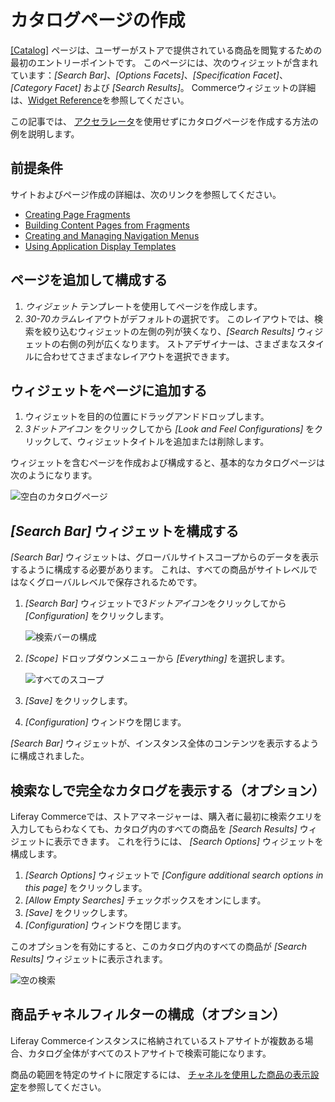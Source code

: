 # カタログページの作成

[[Catalog]](./commerce-storefront-pages/catalog.md) ページは、ユーザーがストアで提供されている商品を閲覧するための最初のエントリーポイントです。 このページには、次のウィジェットが含まれています：*[Search Bar]*、*[Options Facets]*、*[Specification Facet]*、*[Category Facet]* および *[Search Results]*。 Commerceウィジェットの詳細は、[Widget Reference](./widget-reference.md)を参照してください。

この記事では、 [アクセラレータ](../starting-a-store/accelerators.md)を使用せずにカタログページを作成する方法の例を説明します。

## 前提条件

サイトおよびページ作成の詳細は、次のリンクを参照してください。

  - [Creating Page Fragments](https://help.liferay.com/hc/en-us/articles/360018171331-Creating-Page-Fragments)
  - [Building Content Pages from Fragments](https://help.liferay.com/hc/en-us/articles/360018171351-Building-Content-Pages-from-Fragments-)
  - [Creating and Managing Navigation Menus](https://help.liferay.com/hc/en-us/articles/360018171531-Creating-and-Managing-Navigation-Menus)
  - [Using Application Display Templates](https://help.liferay.com/hc/en-us/articles/360017892632-Styling-Widgets-with-Application-Display-Templates)

## ページを追加して構成する

1.  *ウィジェット* テンプレートを使用してページを作成します。
2.  *30-70カラム*レイアウトがデフォルトの選択です。 このレイアウトでは、検索を絞り込むウィジェットの左側の列が狭くなり、*[Search Results]* ウィジェットの右側の列が広くなります。 ストアデザイナーは、さまざまなスタイルに合わせてさまざまなレイアウトを選択できます。

## ウィジェットをページに追加する

1.  ウィジェットを目的の位置にドラッグアンドドロップします。
2.  *3ドットアイコン* をクリックしてから *[Look and Feel Configurations]* をクリックして、ウィジェットタイトルを追加または削除します。

ウィジェットを含むページを作成および構成すると、基本的なカタログページは次のようになります。

![空白のカタログページ](./creating-a-catalog-page/images/02.png)

## *[Search Bar]* ウィジェットを構成する

*[Search Bar]* ウィジェットは、グローバルサイトスコープからのデータを表示するように構成する必要があります。 これは、すべての商品がサイトレベルではなくグローバルレベルで保存されるためです。

1.  *[Search Bar]* ウィジェットで*3ドットアイコン*をクリックしてから *[Configuration]* をクリックします。

    ![検索バーの構成](./creating-a-catalog-page/images/03.png)

2.  *[Scope]* ドロップダウンメニューから *[Everything]* を選択します。

    ![すべてのスコープ](./creating-a-catalog-page/images/04.png)

3.  *[Save]* をクリックします。

4.  *[Configuration]* ウィンドウを閉じます。

*[Search Bar]* ウィジェットが、インスタンス全体のコンテンツを表示するように構成されました。

## 検索なしで完全なカタログを表示する（オプション）

Liferay Commerceでは、ストアマネージャーは、購入者に最初に検索クエリを入力してもらわなくても、カタログ内のすべての商品を *[Search Results]* ウィジェットに表示できます。 これを行うには、 *[Search Options]* ウィジェットを構成します。

1.  *[Search Options]* ウィジェットで *[Configure additional search options in this page]* をクリックします。
2.  *[Allow Empty Searches]* チェックボックスをオンにします。
3.  *[Save]* をクリックします。
4.  *[Configuration]* ウィンドウを閉じます。

このオプションを有効にすると、このカタログ内のすべての商品が *[Search Results]* ウィジェットに表示されます。

![空の検索](./creating-a-catalog-page/images/01.png)

## 商品チャネルフィルターの構成（オプション）

Liferay Commerceインスタンスに格納されているストアサイトが複数ある場合、カタログ全体がすべてのストアサイトで検索可能になります。

商品の範囲を特定のサイトに限定するには、 [チャネルを使用した商品の表示設定](../starting-a-store/channels/configuring-product-visibility-using-channels.md)を参照してください。
